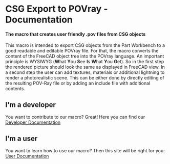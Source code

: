 # CSG Export to POVray - Documentation
#### The macro that creates user friendly .pov files from CSG objects

This macro is intended to export CSG objects from the Part Workbench to a good readable and editable POVray file. For that, the macro converts the content of the FreeCAD object tree into the POVray language.
An important principle is WYSIWYG (**W**hat **Y**ou **S**ee **I**s **W**hat **Y**ou **G**et). So in the first step the rendered picture should look the same as displayed in FreeCAD view.
In a second step the user can add textures, materials or additional lightning to render a photorealistic scene.
This can be either done by directly editing of the resulting POV-Ray file or by adding an include file with additional contents.

## I'm a developer
You want to contribute to our macro? Great! Here you can find our [Developer Documentation](developer.md)

## I'm a user
You want to learn how to use our macro? Then this site will be right for you: [User Documentation](user.md)
